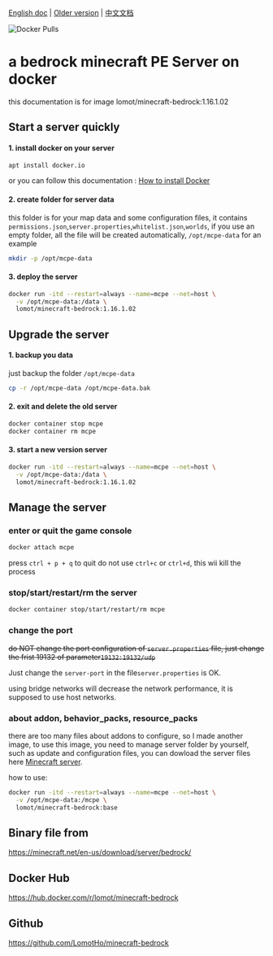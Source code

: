[English doc]:https://github.com/LomotHo/minecraft-bedrock
[Older version]:https://github.com/LomotHo/minecraft-bedrock/tree/master/doc/en
[中文文档]:https://github.com/LomotHo/minecraft-bedrock/blob/master/readme_zh.md
[旧版文档]:https://github.com/LomotHo/minecraft-bedrock/blob/master/doc/zh/
[捐助]:https://github.com/LomotHo/minecraft-bedrock/blob/master/doc/zh/donation.md
[buy me a coffee]:https://github.com/LomotHo/minecraft-bedrock/blob/master/doc/en/donation.md
[Docker Pulls]:https://img.shields.io/docker/pulls/lomot/minecraft-bedrock?style=flat-square
[How to install Docker]:https://docs.docker.com/install/linux/docker-ce/ubuntu/
[Minecraft server]:https://minecraft.net/en-us/download/server/bedrock/
[Minecraft服务端下载]:https://minecraft.net/en-us/download/server/bedrock/

[English doc] | [Older version] | [中文文档]

![Docker Pulls]

# a bedrock minecraft PE Server on docker
this documentation is for image lomot/minecraft-bedrock:1.16.1.02

## Start a server quickly
#### 1. install docker on your server

```bash
apt install docker.io
```
or you can follow this documentation : [How to install Docker]

#### 2. create folder for server data
this folder is for your map data and some configuration files, it contains ```permissions.json```,```server.properties```,```whitelist.json```,```worlds```, if you use an empty folder, all the file will be created automatically, ```/opt/mcpe-data``` for an example

```bash
mkdir -p /opt/mcpe-data
```

#### 3. deploy the server

```bash
docker run -itd --restart=always --name=mcpe --net=host \
  -v /opt/mcpe-data:/data \
  lomot/minecraft-bedrock:1.16.1.02
```

## Upgrade the server
#### 1. backup you data

just backup the folder ```/opt/mcpe-data```

```bash
cp -r /opt/mcpe-data /opt/mcpe-data.bak
```

#### 2. exit and delete the old server

```bash
docker container stop mcpe
docker container rm mcpe
```
#### 3. start a new version server

```bash
docker run -itd --restart=always --name=mcpe --net=host \
  -v /opt/mcpe-data:/data \
  lomot/minecraft-bedrock:1.16.1.02
```


## Manage the server
### enter or quit the game console
```bash
docker attach mcpe
```
press ```ctrl + p + q``` to quit
do not use ```ctrl+c``` or ```ctrl+d```, this wii kill the process

### stop/start/restart/rm the server
```bash
docker container stop/start/restart/rm mcpe
```

### change the port
~~do NOT change the port configuration of ```server.properties``` file, just change the frist 19132 of parameter```19132:19132/udp```~~

Just change the ```server-port``` in the file```server.properties``` is OK.

using bridge networks will decrease the network performance, it is supposed to use host networks.

### about addon, behavior_packs, resource_packs
there are too many files about addons to configure, so I made another image, to use this image, you need to manage server folder by yourself, such as update and configuration files, you can dowload the server files here [Minecraft server].

how to use:


```bash
docker run -itd --restart=always --name=mcpe --net=host \
  -v /opt/mcpe-data:/mcpe \
  lomot/minecraft-bedrock:base
```

## Binary file from
https://minecraft.net/en-us/download/server/bedrock/

## Docker Hub
https://hub.docker.com/r/lomot/minecraft-bedrock

## Github
https://github.com/LomotHo/minecraft-bedrock

